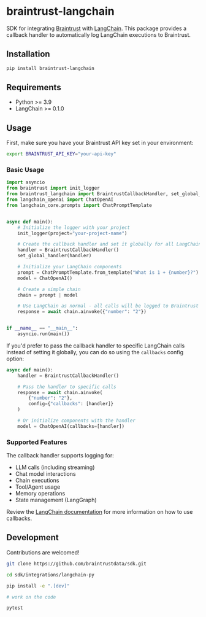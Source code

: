# braintrust-langchain

SDK for integrating [Braintrust](https://braintrust.dev) with [LangChain](https://langchain.com/). This package provides a callback handler to automatically log LangChain executions to Braintrust.

## Installation

```bash
pip install braintrust-langchain
```

## Requirements

- Python >= 3.9
- LangChain >= 0.1.0

## Usage

First, make sure you have your Braintrust API key set in your environment:

```bash
export BRAINTRUST_API_KEY="your-api-key"
```

### Basic Usage

```python
import asyncio
from braintrust import init_logger
from braintrust_langchain import BraintrustCallbackHandler, set_global_handler
from langchain_openai import ChatOpenAI
from langchain_core.prompts import ChatPromptTemplate


async def main():
    # Initialize the logger with your project
    init_logger(project="your-project-name")

    # Create the callback handler and set it globally for all LangChain components
    handler = BraintrustCallbackHandler()
    set_global_handler(handler)

    # Initialize your LangChain components
    prompt = ChatPromptTemplate.from_template("What is 1 + {number}?")
    model = ChatOpenAI()

    # Create a simple chain
    chain = prompt | model

    # Use LangChain as normal - all calls will be logged to Braintrust
    response = await chain.ainvoke({"number": "2"})


if __name__ == "__main__":
    asyncio.run(main())
```

If you'd prefer to pass the callback handler to specific LangChain calls instead of setting it globally, you can do so using the `callbacks` config option:

```python
async def main():
    handler = BraintrustCallbackHandler()

    # Pass the handler to specific calls
    response = await chain.ainvoke(
        {"number": "2"},
        config={"callbacks": [handler]}
    )

    # Or initialize components with the handler
    model = ChatOpenAI(callbacks=[handler])
```

### Supported Features

The callback handler supports logging for:

- LLM calls (including streaming)
- Chat model interactions
- Chain executions
- Tool/Agent usage
- Memory operations
- State management (LangGraph)

Review the [LangChain documentation](https://python.langchain.com/docs/modules/callbacks/) for more information on how to use callbacks.

## Development

Contributions are welcomed!

```bash
git clone https://github.com/braintrustdata/sdk.git

cd sdk/integrations/langchain-py

pip install -e ".[dev]"

# work on the code

pytest
```
